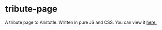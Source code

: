 # tribute-page
A tribute page to Aristotle. Written in pure JS and CSS.
You can view it [here.](http://www.justinclagg.com/tribute-page/)